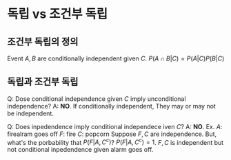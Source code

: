 # 독립 vs 조건부 독립

## 조건부 독립의 정의
Event $A,\, B$ are conditionally independent given $C$.
$P(A\cap B|C) = P(A|C)P(B|C)$

## 독립과 조건부 독립
Q: Dose conditional independence given $C$ imply unconditional independence?
A: **NO**. If conditionally independent, They may or may not be independent.

Q: Does inpedendence imply conditional independece iven $C$?
A: **NO**.
    Ex.
    $A$: firealram goes off
    $F$: fire
    $C$: popcorn
    Suppose $F,C$ are independence. But, what's the porbability that $P(F|A,C^c)$?
    $P(F|A,C^c) = 1$. $F,C$ is independent but not conditional inpedendence given alarm goes off.